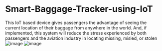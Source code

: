 # Smart-Baggage-Tracker-using-IoT
This IoT based device gives passengers the advantage of seeing the current location of their baggage from anywhere in the world. And, if implemented, this system will reduce the stress experienced by both passengers and the aviation industry in locating missing, misled, or stolen
![image](https://github.com/BESTHABHEEMA/Smart-Baggage-Tracker-using-IoT/assets/164872720/dabadfc1-4f83-4614-8cec-0883e942527e)
![image](https://github.com/BESTHABHEEMA/Smart-Baggage-Tracker-using-IoT/assets/164872720/fc8bc8a8-043d-40e7-b346-dc65581b96ad)
